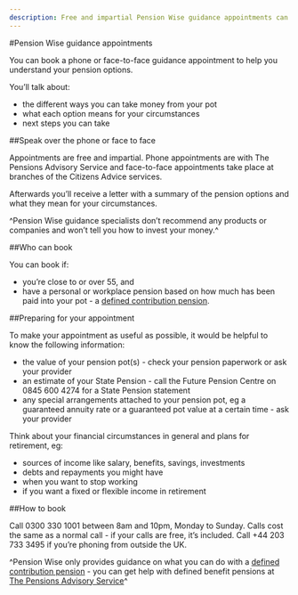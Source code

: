 ```yaml
---
description: Free and impartial Pension Wise guidance appointments can help you understand your pension options. Find out how they work, who’s eligible and what you need to do to prepare.
---
```


#Pension Wise guidance appointments

You can book a phone or face-to-face guidance appointment to help you understand your pension options. 

You’ll talk about:

- the different ways you can take money from your pot
- what each option means for your circumstances
- next steps you can take

##Speak over the phone or face to face

Appointments are free and impartial. Phone appointments are with The Pensions Advisory Service and face-to-face appointments take place at branches of the Citizens Advice services.

Afterwards you’ll receive a letter with a summary of the pension options and what they mean for your circumstances.

^Pension Wise guidance specialists don’t recommend any products or companies and won’t tell you how to invest your money.^

##Who can book

You can book if:

 - you’re close to or over 55, and
 - have a personal or workplace pension based on how much has been paid into your pot - a [defined contribution pension](/pension-types).

##Preparing for your appointment

To make your appointment as useful as possible, it would be helpful to know the following information:

- the value of your pension pot(s) - check your pension paperwork or ask your provider 
- an estimate of your State Pension - call the Future Pension Centre on 0845 600 4274 for a State Pension statement
- any special arrangements attached to your pension pot, eg a guaranteed annuity rate or a guaranteed pot value at a certain time - ask your provider 

Think about your financial circumstances in general and plans for retirement, eg:

- sources of income like salary, benefits, savings, investments 
- debts and repayments you might have 
- when you want to stop working
- if you want a fixed or flexible income in retirement

##How to book

Call 0300 330 1001 between 8am and 10pm, Monday to Sunday. Calls cost the same as a normal call - if your calls are free, it’s included. Call +44 203 733 3495 if you’re phoning from outside the UK.

^Pension Wise only provides guidance on what you can do with a [defined contribution pension](/pension-types) - you can get help with defined benefit pensions at [The Pensions Advisory Service](http://www.pensionsadvisoryservice.org.uk)^
